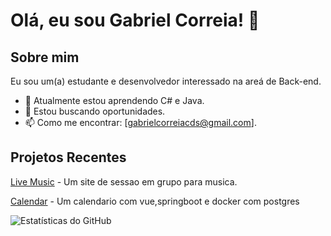# Olá, eu sou Gabriel Correia! 👋

## Sobre mim
Eu sou um(a) estudante e desenvolvedor interessado na areá de Back-end.

- 🌱 Atualmente estou aprendendo C# e Java.
- 💼 Estou buscando oportunidades.
- 📫 Como me encontrar: [gabrielcorreiacds@gmail.com].

## Projetos Recentes
[Live Music](https://github.com/Gabriel-Correia-Silva/Live-music)  - Um site de sessao em grupo para musica.

[Calendar](https://github.com/Gabriel-Correia-Silva/Calendar-Vue-SpringBoot) - Um calendario com vue,springboot e docker com postgres

![Estatísticas do GitHub](https://github-readme-stats.vercel.app/api?username=seu-username&show_icons=true&theme=radical)

